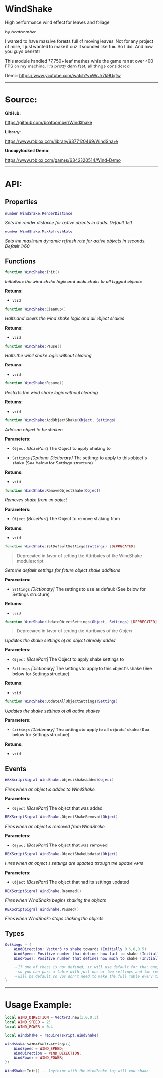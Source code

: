 # WindShake

High performance wind effect for leaves and foliage

*by boatbomber*

I wanted to have massive forests full of moving leaves. Not for any project of mine, I just wanted to make it cuz it sounded like fun. So I did. And now you guys benefit!

This module handled 77,750+ leaf meshes while the game ran at over 400 FPS on my machine. It's pretty darn fast, all things considered.

Demo:
https://www.youtube.com/watch?v=WdJr7k9Uqfw

-----

# Source:

**GitHub:**

https://github.com/boatbomber/WindShake

**Library:**

https://www.roblox.com/library/6377120469/WindShake

**Uncopylocked Demo:**

https://www.roblox.com/games/6342320514/Wind-Demo

-----

# API:

## Properties

```Lua
number WindShake.RenderDistance
```
*Sets the render distance for active objects in studs. Default 150*

```Lua
number WindShake.MaxRefreshRate
```
*Sets the maximum dynamic refresh rate for active objects in seconds. Default 1/60*


## Functions

```Lua
function WindShake:Init()
```
*Initializes the wind shake logic and adds shake to all tagged objects*

**Returns:**
* `void`

```Lua
function WindShake:Cleanup()
```
*Halts and clears the wind shake logic and all object shakes*

**Returns:**
* `void`

```Lua
function WindShake:Pause()
```
*Halts the wind shake logic without clearing*

**Returns:**
* `void`

```Lua
function WindShake:Resume()
```
*Restarts the wind shake logic without clearing*

**Returns:**
* `void`

```Lua
function WindShake:AddObjectShake(Object, Settings)
```
*Adds an object to be shaken*

**Parameters:**
- `Object` *[BasePart]*
The Object to apply shaking to

- `Settings` *[Optional Dictionary]*
The settings to apply to this object's shake (See below for Settings structure)

**Returns:**
* `void`

```Lua
function WindShake:RemoveObjectShake(Object)
```
*Removes shake from an object*

**Parameters:**
- `Object` *[BasePart]*
The Object to remove shaking from

**Returns:**
* `void`

```Lua
function WindShake:SetDefaultSettings(Settings) [DEPRECATED]
```
> Deprecated in favor of setting the Attributes of the WindShake modulescript

*Sets the default settings for future object shake additions*


**Parameters:**

- `Settings` *[Dictionary]*
The settings to use as default (See below for Settings structure)

**Returns:**
* `void`

```Lua
function WindShake:UpdateObjectSettings(Object, Settings) [DEPRECATED]
```
> Deprecated in favor of setting the Attributes of the Object

*Updates the shake settings of an object already added*

**Parameters:**
- `Object` *[BasePart]*
The Object to apply shake settings to

- `Settings` *[Dictionary]*
The settings to apply to this object's shake (See below for Settings structure)

**Returns:**
* `void`

```Lua
function WindShake:UpdateAllObjectSettings(Settings)
```
*Updates the shake settings of all active shakes*

**Parameters:**

- `Settings` *[Dictionary]*
The settings to apply to all objects' shake (See below for Settings structure)

**Returns:**
* `void`

## Events

```Lua
RBXScriptSignal WindShake.ObjectShakeAdded(Object)
```
*Fires when an object is added to WindShake*

**Parameters:**

- `Object` *[BasePart]*
The object that was added

```Lua
RBXScriptSignal WindShake.ObjectShakeRemoved(Object)
```
*Fires when an object is removed from WindShake*

**Parameters:**

- `Object` *[BasePart]*
The object that was removed

```Lua
RBXScriptSignal WindShake.ObjectShakeUpdated(Object)
```
*Fires when an object's settings are updated through the update APIs*

**Parameters:**

- `Object` *[BasePart]*
The object that had its settings updated

```Lua
RBXScriptSignal WindShake.Resumed()
```
*Fires when WindShake begins shaking the objects*

```Lua
RBXScriptSignal WindShake.Paused()
```
*Fires when WindShake stops shaking the objects*

## Types

```Lua
Settings = {
    WindDirection: Vector3 to shake towards (Initially 0.5,0,0.5)
    WindSpeed: Positive number that defines how fast to shake (Initially 20)
    WindPower: Positive number that defines how much to shake (Initially 0.5)

    --If one of these is not defined, it will use default for that one,
    --so you can pass a table with just one or two settings and the rest
    --will be default so you don't need to make the full table every time.
}
```

-----

# Usage Example:

```Lua
local WIND_DIRECTION = Vector3.new(1,0,0.3)
local WIND_SPEED = 25
local WIND_POWER = 0.4

local WindShake = require(script.WindShake)

WindShake:SetDefaultSettings({
	WindSpeed = WIND_SPEED;
	WindDirection = WIND_DIRECTION;
	WindPower = WIND_POWER;
})

WindShake:Init() -- Anything with the WindShake tag will now shake

```
